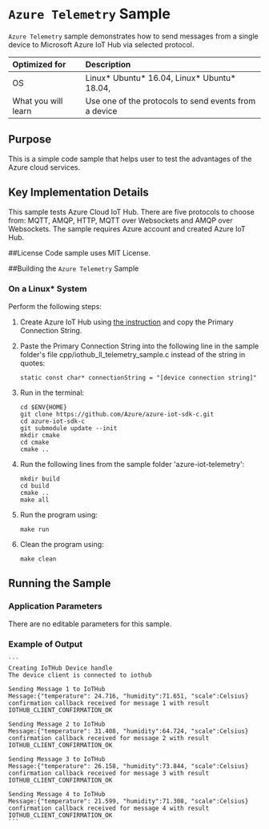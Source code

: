 # `Azure Telemetry` Sample

`Azure Telemetry` sample demonstrates how to send messages from a single device to Microsoft Azure IoT Hub via selected protocol.

| Optimized for                     | Description
|:---                               |:---
| OS                                | Linux* Ubuntu* 16.04, Linux* Ubuntu* 18.04,
| What you will learn               | Use one of the protocols to send events from a device

## Purpose
This is a simple code sample that helps user to test the advantages of the Azure cloud services.

## Key Implementation Details
This sample tests Azure Cloud IoT Hub. There are five protocols to choose from: MQTT, AMQP, HTTP, MQTT over Websockets and AMQP over Websockets.
The sample requires Azure account and created Azure IoT Hub.

##License
Code sample uses MIT License.

##Building the `Azure Telemetry` Sample

### On a Linux* System

Perform the following steps:

1. Create Azure IoT Hub using [the instruction](https://docs.microsoft.com/en-us/azure/iot-hub/iot-hub-create-through-portal) and copy the Primary Connection String.

2. Paste the Primary Connection String into the following line in the sample folder's file cpp/iothub_ll_telemetry_sample.c instead of the string in quotes:
    ```
    static const char* connectionString = "[device connection string]"
    ```
3. Run in the terminal:
    ```
    cd $ENV{HOME}
    git clone https://github.com/Azure/azure-iot-sdk-c.git
    cd azure-iot-sdk-c
    git submodule update --init
    mkdir cmake
    cd cmake
    cmake ..
    ```

4. Run the following lines from the sample folder 'azure-iot-telemetry':
    ```
    mkdir build
    cd build
    cmake ..
    make all
    ```
5. Run the program using:  
    ```
    make run
    ```
6. Clean the program using:
    ```
    make clean
    ```
## Running the Sample

### Application Parameters

There are no editable parameters for this sample.

### Example of Output
    ```
    Creating IoTHub Device handle
    The device client is connected to iothub

    Sending Message 1 to IoTHub
    Message:{"temperature": 24.716, "humidity":71.651, "scale":Celsius}
    confirmation callback received for message 1 with result IOTHUB_CLIENT_CONFIRMATION_OK

    Sending Message 2 to IoTHub
    Message:{"temperature": 31.408, "humidity":64.724, "scale":Celsius}
    confirmation callback received for message 2 with result IOTHUB_CLIENT_CONFIRMATION_OK

    Sending Message 3 to IoTHub
    Message:{"temperature": 26.158, "humidity":73.844, "scale":Celsius}
    confirmation callback received for message 3 with result IOTHUB_CLIENT_CONFIRMATION_OK

    Sending Message 4 to IoTHub
    Message:{"temperature": 21.599, "humidity":71.308, "scale":Celsius}
    confirmation callback received for message 4 with result IOTHUB_CLIENT_CONFIRMATION_OK
    ```
